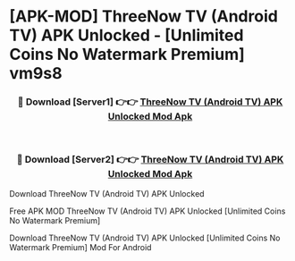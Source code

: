 # [APK-MOD] ThreeNow TV (Android TV) APK Unlocked - [Unlimited Coins No Watermark Premium] vm9s8



<div align="center">
<h3>🔴 Download [Server1] 👉👉 <a href="https://momento.my/?title=ThreeNow_TV_(Android_TV)_APK_Unlocked">ThreeNow TV (Android TV) APK Unlocked Mod Apk</a></h3><br>

<h3>🔴 Download [Server2] 👉👉 <a href="https://momento.my/?title=ThreeNow_TV_(Android_TV)_APK_Unlocked">ThreeNow TV (Android TV) APK Unlocked Mod Apk</a></h3>
</div>



Download ThreeNow TV (Android TV) APK Unlocked 

Free APK MOD ThreeNow TV (Android TV) APK Unlocked [Unlimited Coins No Watermark Premium]

Download ThreeNow TV (Android TV) APK Unlocked [Unlimited Coins No Watermark Premium] Mod For Android
